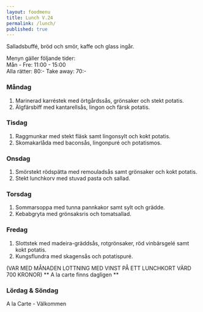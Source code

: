 ```yaml
---
layout: foodmenu
title: Lunch V.24
permalink: /lunch/
published: true
---
```

Salladsbuffé, bröd och smör, kaffe och glass ingår.

Menyn gäller följande tider:  
Mån - Fre: 11:00 - 15:00  
Alla rätter: 80:- Take away: 70:- 

### Måndag
1. Marinerad karréstek med örtgårdssås, grönsaker och stekt potatis.
2. Älgfärsbiff med kantarellsås, lingon och färsk potatis.

### Tisdag
1. Raggmunkar med stekt fläsk samt lingonsylt och kokt potatis.
2. Skomakarlåda med baconsås, lingonpuré och potatismos.

### Onsdag
1. Smörstekt rödspätta med remouladsås samt grönsaker och kokt potatis.
2. Stekt lunchkorv med stuvad pasta och sallad.

### Torsdag
1.  Sommarsoppa med tunna pannkakor samt sylt och grädde. 
2.  Kebabgryta med grönsaksris och tomatsallad.
 
### Fredag
1. Slottstek med madeira-gräddsås, rotgrönsaker, röd vinbärsgelé samt kokt potatis.
2. Kungsflundra med skagensås och potatispuré.

(VAR MED MÅNADEN LOTTNING MED VINST PÅ ETT LUNCHKORT VÄRD 700 KRONOR)
                  ** A la carte finns dagligen **  
### Lördag & Söndag
A la Carte - Välkommen
